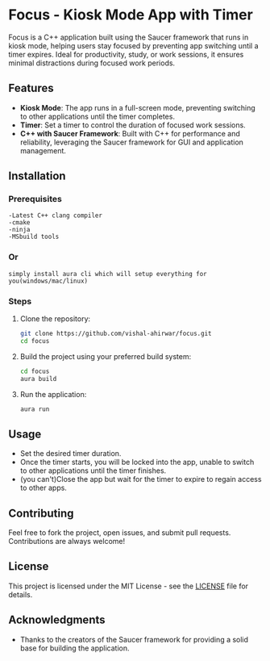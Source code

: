 # Focus - Kiosk Mode App with Timer

Focus is a C++ application built using the Saucer framework that runs in kiosk mode, helping users stay focused by preventing app switching until a timer expires. Ideal for productivity, study, or work sessions, it ensures minimal distractions during focused work periods.

## Features
- **Kiosk Mode**: The app runs in a full-screen mode, preventing switching to other applications until the timer completes.
- **Timer**: Set a timer to control the duration of focused work sessions.
- **C++ with Saucer Framework**: Built with C++ for performance and reliability, leveraging the Saucer framework for GUI and application management.

## Installation

### Prerequisites
```
-Latest C++ clang compiler
-cmake
-ninja
-MSbuild tools
```
### Or
```
simply install aura cli which will setup everything for you(windows/mac/linux)
```
### Steps
1. Clone the repository:
   ```bash
   git clone https://github.com/vishal-ahirwar/focus.git
   cd focus
   ```
2. Build the project using your preferred build system:
   ```bash
   cd focus
   aura build
   ```

3. Run the application:
   ```bash
   aura run
   ```

## Usage
- Set the desired timer duration.
- Once the timer starts, you will be locked into the app, unable to switch to other applications until the timer finishes.
- (you can't)Close the app but wait for the timer to expire to regain access to other apps.

## Contributing
Feel free to fork the project, open issues, and submit pull requests. Contributions are always welcome!

## License
This project is licensed under the MIT License - see the [LICENSE](LICENSE) file for details.

## Acknowledgments
- Thanks to the creators of the Saucer framework for providing a solid base for building the application.
